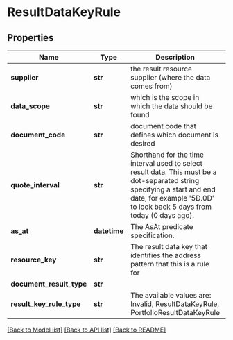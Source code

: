 # ResultDataKeyRule


## Properties
Name | Type | Description | Notes
------------ | ------------- | ------------- | -------------
**supplier** | **str** | the result resource supplier (where the data comes from) | 
**data_scope** | **str** | which is the scope in which the data should be found | 
**document_code** | **str** | document code that defines which document is desired | 
**quote_interval** | **str** | Shorthand for the time interval used to select result data. This must be a dot-separated string              specifying a start and end date, for example &#39;5D.0D&#39; to look back 5 days from today (0 days ago). | [optional] 
**as_at** | **datetime** | The AsAt predicate specification. | [optional] 
**resource_key** | **str** | The result data key that identifies the address pattern that this is a rule for | 
**document_result_type** | **str** |  | 
**result_key_rule_type** | **str** | The available values are: Invalid, ResultDataKeyRule, PortfolioResultDataKeyRule | 

[[Back to Model list]](../README.md#documentation-for-models) [[Back to API list]](../README.md#documentation-for-api-endpoints) [[Back to README]](../README.md)



